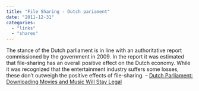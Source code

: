 ```yaml
---
title: "File Sharing - Dutch pariament"
date: "2011-12-31"
categories:
  - "links"
  - "shares"
---
```


The stance of the Dutch parliament is in line with an authoritative report commissioned by the government in 2009. In the report it was estimated that file-sharing has an overall positive effect on the Dutch economy. While it was recognized that the entertainment industry suffers some losses, these don’t outweigh the positive effects of file-sharing. – [Dutch Parliament: Downloading Movies and Music Will Stay Legal](http://torrentfreak.com/dutch-parliament-downloading-movies-and-music-will-stay-legal-111224/)
